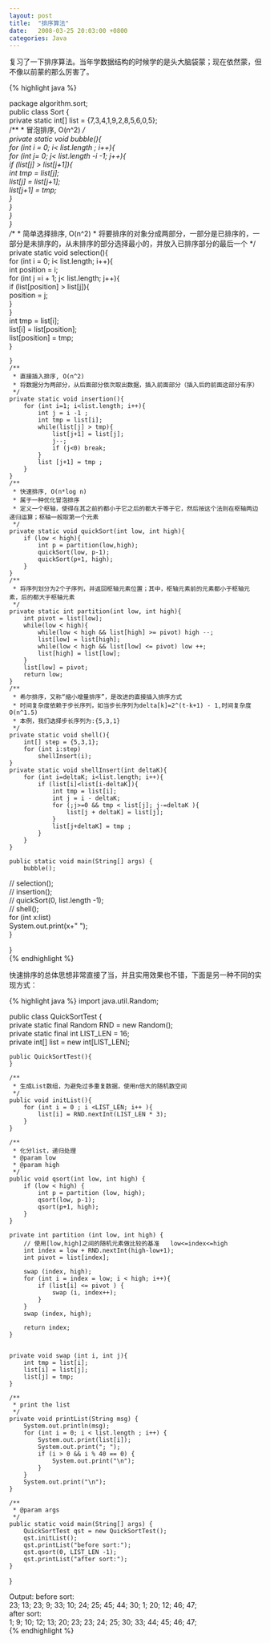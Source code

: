 ```yaml
---
layout: post
title:  "排序算法"
date:   2008-03-25 20:03:00 +0800
categories: Java
---
```


复习了一下排序算法。当年学数据结构的时候学的是头大脑袋蒙；现在依然蒙，但不像以前蒙的那么厉害了。

{% highlight java %}

package algorithm.sort;  
public class Sort {  
    private static int[] list = {7,3,4,1,9,2,8,5,6,0,5};  
    /** 
     * 冒泡排序, O(n^2) 
     */  
    private static void bubble(){  
        for (int i = 0; i< list.length ; i++){  
            for (int j= 0; j< list.length -i -1; j++){  
                if (list[j] > list[j+1]){  
                    int tmp = list[j];  
                    list[j] = list[j+1];  
                    list[j+1] = tmp;  
                }  
            }  
        }  
    }  
    /** 
     * 简单选择排序, O(n^2) 
     * 将要排序的对象分成两部分，一部分是已排序的，一部分是未排序的，从未排序的部分选择最小的，并放入已排序部分的最后一个 
     */  
    private static void selection(){  
        for (int i = 0; i< list.length; i++){  
            int position = i;  
            for (int j =i + 1; j< list.length; j++){  
                if (list[position] > list[j]){  
                    position = j;  
                }  
            }  
            int tmp = list[i];  
            list[i] = list[position];  
            list[position] = tmp;  
        }  
          
    }  
    /** 
     * 直接插入排序, O(n^2) 
     * 将数据分为两部分，从后面部分依次取出数据，插入前面部分（插入后的前面这部分有序） 
     */  
    private static void insertion(){  
        for (int i=1; i<list.length; i++){  
            int j = i -1 ;  
            int tmp = list[i];  
            while(list[j] > tmp){  
                list[j+1] = list[j];  
                j--;  
                if (j<0) break;  
            }  
            list [j+1] = tmp ;  
        }  
    }  
    /** 
     * 快速排序, O(n*log n) 
     * 属于一种优化冒泡排序 
     * 定义一个枢轴，使得在其之前的都小于它之后的都大于等于它，然后按这个法则在枢轴两边递归运算；枢轴一般取第一个元素 
     */  
    private static void quickSort(int low, int high){  
        if (low < high){  
            int p = partition(low,high);  
            quickSort(low, p-1);  
            quickSort(p+1, high);  
        }  
    }  
    /** 
     * 将序列划分为2个子序列，并返回枢轴元素位置；其中，枢轴元素前的元素都小于枢轴元素，后的都大于枢轴元素 
     */  
    private static int partition(int low, int high){  
        int pivot = list[low];  
        while(low < high){  
            while(low < high && list[high] >= pivot) high --;  
            list[low] = list[high];  
            while(low < high && list[low] <= pivot) low ++;  
            list[high] = list[low];  
        }  
        list[low] = pivot;  
        return low;  
    }  
    /** 
     * 希尔排序，又称“缩小增量排序”，是改进的直接插入排序方式 
     * 时间复杂度依赖于步长序列，如当步长序列为delta[k]=2^(t-k+1) - 1,时间复杂度O(n^1.5) 
     * 本例，我们选择步长序列为:{5,3,1} 
     */  
    private static void shell(){  
        int[] step = {5,3,1};  
        for (int i:step)  
            shellInsert(i);  
    }  
    private static void shellInsert(int deltaK){  
        for (int i=deltaK; i<list.length; i++){  
            if (list[i]<list[i-deltaK]){  
                int tmp = list[i];  
                int j = i - deltaK;  
                for (;j>=0 && tmp < list[j]; j-=deltaK ){  
                    list[j + deltaK] = list[j];  
                }  
                list[j+deltaK] = tmp ;  
            }  
        }  
    }  
      
    public static void main(String[] args) {  
        bubble();  
//      selection();  
//      insertion();  
//      quickSort(0, list.length -1);  
//      shell();  
        for (int x:list)  
            System.out.print(x+" ");  
    }  
  
}  
{% endhighlight %}

快速排序的总体思想非常直接了当，并且实用效果也不错，下面是另一种不同的实现方式：

{% highlight java %}
import java.util.Random;  
  
public class QuickSortTest {  
    private static final Random RND = new Random();  
    private static final int LIST_LEN = 16;  
    private int[] list = new int[LIST_LEN];  
      
    public QuickSortTest(){  
    }  
      
    /** 
     * 生成List数组，为避免过多重复数据，使用n倍大的随机数空间 
     */  
    public void initList(){  
        for (int i = 0 ; i <LIST_LEN; i++ ){  
            list[i] = RND.nextInt(LIST_LEN * 3);  
        }  
    }  
      
    /** 
     * 化分list，递归处理 
     * @param low  
     * @param high 
     */  
    public void qsort(int low, int high) {  
        if (low < high) {  
            int p = partition (low, high);  
            qsort(low, p-1);  
            qsort(p+1, high);  
        }  
    }  
      
    private int partition (int low, int high) {  
        // 使用[low,high]之间的随机元素做比较的基准   low<=index<=high  
        int index = low + RND.nextInt(high-low+1);  
        int pivot = list[index];  
          
        swap (index, high);  
        for (int i = index = low; i < high; i++){  
            if (list[i] <= pivot ) {  
                swap (i, index++);  
            }  
        }  
        swap (index, high);  
          
        return index;  
    }  
      
      
    private void swap (int i, int j){  
        int tmp = list[i];  
        list[i] = list[j];  
        list[j] = tmp;  
    }  
      
    /** 
     * print the list 
     */  
    private void printList(String msg) {  
        System.out.println(msg);  
        for (int i = 0; i < list.length ; i++) {  
            System.out.print(list[i]);  
            System.out.print("; ");  
            if (i > 0 && i % 40 == 0) {  
                System.out.print("\n");  
            }  
        }  
        System.out.print("\n");  
    }  
      
    /** 
     * @param args 
     */  
    public static void main(String[] args) {  
        QuickSortTest qst = new QuickSortTest();  
        qst.initList();  
        qst.printList("before sort:");  
        qst.qsort(0, LIST_LEN -1);  
        qst.printList("after sort:");  
    }  
}  



Output: 
before sort:  
23; 13; 23; 9; 33; 10; 24; 25; 45; 44; 30; 1; 20; 12; 46; 47;   
after sort:  
1; 9; 10; 12; 13; 20; 23; 23; 24; 25; 30; 33; 44; 45; 46; 47;   
{% endhighlight %}